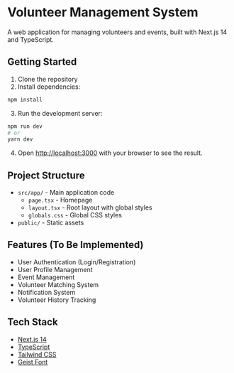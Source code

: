 # Volunteer Management System

A web application for managing volunteers and events, built with Next.js 14 and TypeScript.

## Getting Started

1. Clone the repository
2. Install dependencies:
```bash
npm install
```

3. Run the development server:
```bash
npm run dev
# or
yarn dev
```

4. Open [http://localhost:3000](http://localhost:3000) with your browser to see the result.

## Project Structure

- `src/app/` - Main application code
  - `page.tsx` - Homepage
  - `layout.tsx` - Root layout with global styles
  - `globals.css` - Global CSS styles
- `public/` - Static assets

## Features (To Be Implemented)

- User Authentication (Login/Registration)
- User Profile Management
- Event Management
- Volunteer Matching System
- Notification System
- Volunteer History Tracking

## Tech Stack

- [Next.js 14](https://nextjs.org/)
- [TypeScript](https://www.typescriptlang.org/)
- [Tailwind CSS](https://tailwindcss.com/)
- [Geist Font](https://vercel.com/font)